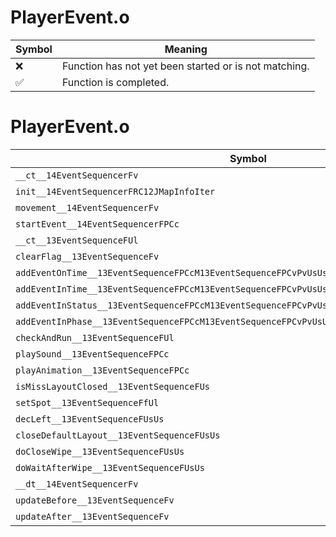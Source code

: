 # PlayerEvent.o
| Symbol | Meaning 
| ------------- | ------------- 
| :x: | Function has not yet been started or is not matching. 
| :white_check_mark: | Function is completed. 


# PlayerEvent.o
| Symbol | Decompiled? |
| ------------- | ------------- |
| `__ct__14EventSequencerFv` | :x: |
| `init__14EventSequencerFRC12JMapInfoIter` | :x: |
| `movement__14EventSequencerFv` | :x: |
| `startEvent__14EventSequencerFPCc` | :x: |
| `__ct__13EventSequenceFUl` | :x: |
| `clearFlag__13EventSequenceFv` | :x: |
| `addEventOnTime__13EventSequenceFPCcM13EventSequenceFPCvPvUsUs_vUs` | :x: |
| `addEventInTime__13EventSequenceFPCcM13EventSequenceFPCvPvUsUs_vUsUs` | :x: |
| `addEventInStatus__13EventSequenceFPCcM13EventSequenceFPCvPvUsUs_vM13EventSequenceFPCvPvUs_b` | :x: |
| `addEventInPhase__13EventSequenceFPCcM13EventSequenceFPCvPvUsUs_vUs` | :x: |
| `checkAndRun__13EventSequenceFUl` | :x: |
| `playSound__13EventSequenceFPCc` | :x: |
| `playAnimation__13EventSequenceFPCc` | :x: |
| `isMissLayoutClosed__13EventSequenceFUs` | :x: |
| `setSpot__13EventSequenceFfUl` | :x: |
| `decLeft__13EventSequenceFUsUs` | :x: |
| `closeDefaultLayout__13EventSequenceFUsUs` | :x: |
| `doCloseWipe__13EventSequenceFUsUs` | :x: |
| `doWaitAfterWipe__13EventSequenceFUsUs` | :x: |
| `__dt__14EventSequencerFv` | :x: |
| `updateBefore__13EventSequenceFv` | :x: |
| `updateAfter__13EventSequenceFv` | :x: |
